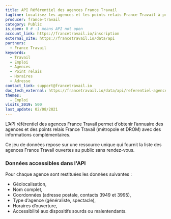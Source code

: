 ```yaml
---
title: API Référentiel des agences France Travail
tagline: Localisez les agences et les points relais France Travail à proximité et partout en France (métropole et DROM).
producer: france-travail
category: Public
is_open: 0 # -1 means API not open
account_link: https://francetravail.io/inscription
external_site: https://francetravail.io/data/api
partners:
  - France Travail
keywords:
  - Travail
  - Emploi
  - Agences
  - Point relais
  - Horaires
  - Adresse
contact_link: support@francetravail.io
doc_tech_external: https://francetravail.io/data/api/referentiel-agences
themes:
  - Emploi
visits_2019: 500
last_update: 02/08/2021
---
```


L’API référentiel des agences France Travail permet d’obtenir l’annuaire des agences et des points relais France Travail (métropole et DROM) avec des informations complémentaires.

Ce jeu de données repose sur une ressource unique qui fournit la liste des agences France Travail ouvertes au public sans rendez-vous.

### Données accessibles dans l'API

Pour chaque agence sont restituées les données suivantes :

- Géolocalisation,
- Nom complet,
- Coordonnées (adresse postale, contacts 3949 et 3995),
- Type d’agence (généraliste, spectacle),
- Horaires d’ouverture,
- Accessibilité aux dispositifs sourds ou malentendants.
